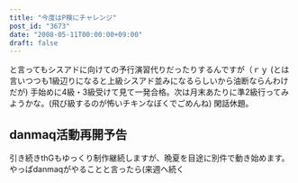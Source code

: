 ```yaml
---
title: "今度はP検にチャレンジ"
post_id: "3673"
date: "2008-05-11T00:00:00+09:00"
draft: false
---
```



と言ってもシスアドに向けての予行演習代りだったりするんですが（ｒｙ (とは言いつつも1級辺りになると上級シスアド並みになるらしいから油断ならんわけだが) 手始めに4級・3級受けて見て一発合格。次は月末あたりに準2級行ってみようかな。(飛び級するのが怖いチキンなぼくでごめんね)  閑話休題。
## danmaq活動再開予告
引き続きthGもゆっくり制作継続しますが、晩夏を目途に別件で動き始めます。やっぱdanmaqがやることと言ったら(来週へ続く
